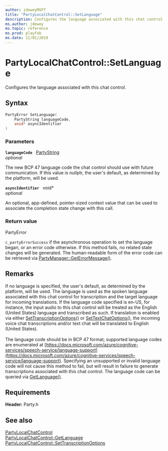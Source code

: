 ```yaml
---
author: jdeweyMSFT
title: "PartyLocalChatControl::SetLanguage"
description: Configures the language associated with this chat control.
ms.author: jdewey
ms.topic: reference
ms.prod: playfab
ms.date: 11/01/2019
---
```


# PartyLocalChatControl::SetLanguage  

Configures the language associated with this chat control.  

## Syntax  
  
```cpp
PartyError SetLanguage(  
    PartyString languageCode,  
    void* asyncIdentifier  
)  
```  
  
### Parameters  
  
**`languageCode`** &nbsp; [PartyString](../../../typedefs.md)  
*optional*  
  
The new BCP 47 language code the chat control should use with future communication. If this value is nullptr, the user's default, as determined by the platform, will be used.  
  
**`asyncIdentifier`** &nbsp; void*  
*optional*  
  
An optional, app-defined, pointer-sized context value that can be used to associate the completion state change with this call.  
  
  
### Return value  
PartyError
  
```c_partyErrorSuccess``` if the asynchronous operation to set the language began, or an error code otherwise. If this method fails, no related state changes will be generated. The human-readable form of the error code can be retrieved via [PartyManager::GetErrorMessage()](../../PartyManager/methods/partymanager_geterrormessage.md).
  
## Remarks  
  
If no language is specified, the user's default, as determined by the platform, will be used. The language is used as the spoken language associated with this chat control for transcription and the target language for incoming translations. If the language code specified is en-US, for instance, the input audio to this chat control will be treated as the English (United States) language and transcribed as such. If translation is enabled via either [SetTranscriptionOptions()](partylocalchatcontrol_settranscriptionoptions.md) or [SetTextChatOptions()](partylocalchatcontrol_settextchatoptions.md), the incoming voice chat transcriptions and/or text chat will be translated to English (United States). <br /><br /> The language code should be in BCP 47 format; supported language codes are enumerated at [https://docs.microsoft.com/azure/cognitive-services/speech-service/language-support](https://docs.microsoft.com/azure/cognitive-services/speech-service/language-support). Specifying an unsupported or invalid language code will not cause this method to fail, but will result in failure to generate transcriptions associated with this chat control. The language code can be queried via [GetLanguage()](partylocalchatcontrol_getlanguage.md).
  
## Requirements  
  
**Header:** Party.h
  
## See also  
[PartyLocalChatControl](../partylocalchatcontrol.md)  
[PartyLocalChatControl::GetLanguage](partylocalchatcontrol_getlanguage.md)  
[PartyLocalChatControl::SetTranscriptionOptions](partylocalchatcontrol_settranscriptionoptions.md)
  
  
